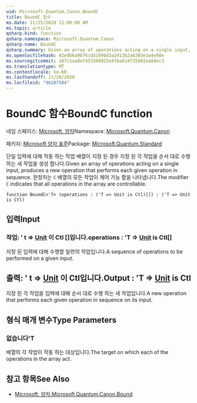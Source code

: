 ```yaml
---
uid: Microsoft.Quantum.Canon.BoundC
title: BoundC 함수
ms.date: 11/25/2020 12:00:00 AM
ms.topic: article
qsharp.kind: function
qsharp.namespace: Microsoft.Quantum.Canon
qsharp.name: BoundC
qsharp.summary: Given an array of operations acting on a single input, produces a new operation that performs each given operation in sequence. The modifier `C` indicates that all operations in the array are controllable.
ms.openlocfilehash: 02e9b6a9676cdd1996d3a2413b2a6383e3a4e90e
ms.sourcegitcommit: a87c1aa8e7453360025e47ba614f25b02ea84ec3
ms.translationtype: MT
ms.contentlocale: ko-KR
ms.lasthandoff: 11/26/2020
ms.locfileid: "96207584"
---
```

# <a name="boundc-function"></a><span data-ttu-id="0b039-102">BoundC 함수</span><span class="sxs-lookup"><span data-stu-id="0b039-102">BoundC function</span></span>

<span data-ttu-id="0b039-103">네임 스페이스: [Microsoft. 양자](xref:Microsoft.Quantum.Canon)</span><span class="sxs-lookup"><span data-stu-id="0b039-103">Namespace: [Microsoft.Quantum.Canon](xref:Microsoft.Quantum.Canon)</span></span>

<span data-ttu-id="0b039-104">패키지: [Microsoft 양자 표준](https://nuget.org/packages/Microsoft.Quantum.Standard)</span><span class="sxs-lookup"><span data-stu-id="0b039-104">Package: [Microsoft.Quantum.Standard](https://nuget.org/packages/Microsoft.Quantum.Standard)</span></span>


<span data-ttu-id="0b039-105">단일 입력에 대해 작동 하는 작업 배열이 지정 된 경우 지정 된 각 작업을 순서 대로 수행 하는 새 작업을 생성 합니다.</span><span class="sxs-lookup"><span data-stu-id="0b039-105">Given an array of operations acting on a single input, produces a new operation that performs each given operation in sequence.</span></span>
<span data-ttu-id="0b039-106">한정자는 `C` 배열의 모든 작업이 제어 가능 함을 나타냅니다.</span><span class="sxs-lookup"><span data-stu-id="0b039-106">The modifier `C` indicates that all operations in the array are controllable.</span></span>

```qsharp
function BoundC<'T> (operations : ('T => Unit is Ctl)[]) : ('T => Unit is Ctl)
```


## <a name="input"></a><span data-ttu-id="0b039-107">입력</span><span class="sxs-lookup"><span data-stu-id="0b039-107">Input</span></span>

### <a name="operations--t--unit--is-ctl"></a><span data-ttu-id="0b039-108">작업: ' t => [Unit](xref:microsoft.quantum.lang-ref.unit)  이 Ctl []입니다.</span><span class="sxs-lookup"><span data-stu-id="0b039-108">operations : 'T => [Unit](xref:microsoft.quantum.lang-ref.unit)  is Ctl[]</span></span>

<span data-ttu-id="0b039-109">지정 된 입력에 대해 수행할 일련의 작업입니다.</span><span class="sxs-lookup"><span data-stu-id="0b039-109">A sequence of operations to be performed on a given input.</span></span>



## <a name="output--t--unit--is-ctl"></a><span data-ttu-id="0b039-110">출력: ' t => [Unit](xref:microsoft.quantum.lang-ref.unit)  이 Ctl입니다.</span><span class="sxs-lookup"><span data-stu-id="0b039-110">Output : 'T => [Unit](xref:microsoft.quantum.lang-ref.unit)  is Ctl</span></span>

<span data-ttu-id="0b039-111">지정 된 각 작업을 입력에 대해 순서 대로 수행 하는 새 작업입니다.</span><span class="sxs-lookup"><span data-stu-id="0b039-111">A new operation that performs each given operation in sequence on its input.</span></span>

## <a name="type-parameters"></a><span data-ttu-id="0b039-112">형식 매개 변수</span><span class="sxs-lookup"><span data-stu-id="0b039-112">Type Parameters</span></span>

### <a name="t"></a><span data-ttu-id="0b039-113">없습니다</span><span class="sxs-lookup"><span data-stu-id="0b039-113">'T</span></span>

<span data-ttu-id="0b039-114">배열의 각 작업이 작동 하는 대상입니다.</span><span class="sxs-lookup"><span data-stu-id="0b039-114">The target on which each of the operations in the array act.</span></span>

## <a name="see-also"></a><span data-ttu-id="0b039-115">참고 항목</span><span class="sxs-lookup"><span data-stu-id="0b039-115">See Also</span></span>

- [<span data-ttu-id="0b039-116">Microsoft. 양자.</span><span class="sxs-lookup"><span data-stu-id="0b039-116">Microsoft.Quantum.Canon.Bound</span></span>](xref:Microsoft.Quantum.Canon.Bound)